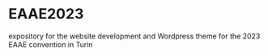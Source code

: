 # EAAE2023
expository for the website development and Wordpress theme for the 2023 EAAE convention in Turin
